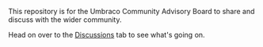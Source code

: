 This repository is for the Umbraco Community Advisory Board to share and discuss with the wider community. 

Head on over to the [Discussions](https://github.com/umbraco/Advisory.Board.Community/discussions) tab to see what's going on.

